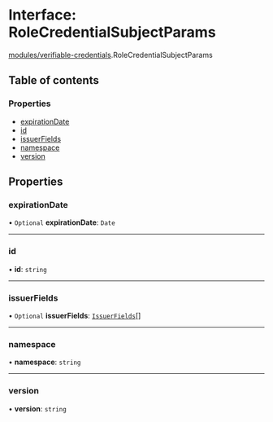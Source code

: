 # Interface: RoleCredentialSubjectParams

[modules/verifiable-credentials](../modules/modules_verifiable_credentials.md).RoleCredentialSubjectParams

## Table of contents

### Properties

- [expirationDate](modules_verifiable_credentials.RoleCredentialSubjectParams.md#expirationdate)
- [id](modules_verifiable_credentials.RoleCredentialSubjectParams.md#id)
- [issuerFields](modules_verifiable_credentials.RoleCredentialSubjectParams.md#issuerfields)
- [namespace](modules_verifiable_credentials.RoleCredentialSubjectParams.md#namespace)
- [version](modules_verifiable_credentials.RoleCredentialSubjectParams.md#version)

## Properties

### expirationDate

• `Optional` **expirationDate**: `Date`

___

### id

• **id**: `string`

___

### issuerFields

• `Optional` **issuerFields**: [`IssuerFields`](modules_verifiable_credentials.IssuerFields.md)[]

___

### namespace

• **namespace**: `string`

___

### version

• **version**: `string`
